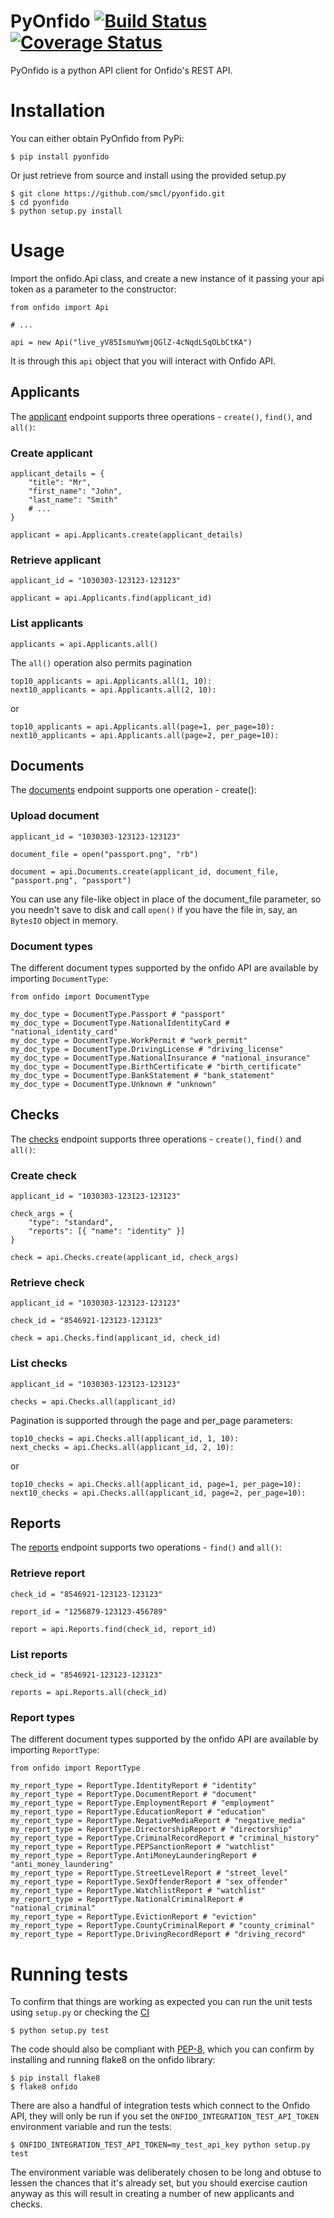 # PyOnfido [![Build Status](https://travis-ci.org/smcl/pyonfido.svg?branch=master)](https://travis-ci.org/smcl/pyonfido) [![Coverage Status](https://coveralls.io/repos/smcl/pyonfido/badge.svg?branch=master&service=github)](https://coveralls.io/github/smcl/pyonfido?branch=master)

PyOnfido is a python API client for Onfido's REST API.

# Installation

You can either obtain PyOnfido from PyPi:

    $ pip install pyonfido

Or just retrieve from source and install using the provided setup.py

    $ git clone https://github.com/smcl/pyonfido.git
    $ cd pyonfido
    $ python setup.py install

# Usage

Import the onfido.Api class, and create a new instance of it passing your api token as a parameter to the constructor:
    
    from onfido import Api

    # ...

    api = new Api("live_yV85IsmuYwmjQGlZ-4cNqdLSqOLbCtKA")

It is through this ```api``` object that you will interact with Onfido API.

## Applicants

The [applicant](https://onfido.com/documentation#applicants) endpoint supports three operations - ``create()``, ``find()``, and ``all()``:

### Create applicant

    applicant_details = {
    	"title": "Mr",
    	"first_name": "John",
    	"last_name": "Smith"
    	# ...
    }

    applicant = api.Applicants.create(applicant_details)

### Retrieve applicant

    applicant_id = "1030303-123123-123123"	

    applicant = api.Applicants.find(applicant_id)

### List applicants    

    applicants = api.Applicants.all()

The ``all()`` operation also permits pagination

    top10_applicants = api.Applicants.all(1, 10):
    next10_applicants = api.Applicants.all(2, 10):

or

    top10_applicants = api.Applicants.all(page=1, per_page=10):
    next10_applicants = api.Applicants.all(page=2, per_page=10):

## Documents

The [documents](https://onfido.com/documentation#documents) endpoint supports one operation - create():


### Upload document

	applicant_id = "1030303-123123-123123"

	document_file = open("passport.png", "rb")

	document = api.Documents.create(applicant_id, document_file, "passport.png", "passport")

You can use any file-like object in place of the document_file parameter, so you needn't save to disk and call ``open()`` if you have the file in, say, an ``BytesIO`` object in memory.

### Document types

The different document types supported by the onfido API are available by importing ``DocumentType``:

    from onfido import DocumentType
    
    my_doc_type = DocumentType.Passport # "passport"
    my_doc_type = DocumentType.NationalIdentityCard # "national_identity_card"
    my_doc_type = DocumentType.WorkPermit # "work_permit"
    my_doc_type = DocumentType.DrivingLicense # "driving_license"
    my_doc_type = DocumentType.NationalInsurance # "national_insurance"
    my_doc_type = DocumentType.BirthCertificate # "birth_certificate"
    my_doc_type = DocumentType.BankStatement # "bank_statement"
    my_doc_type = DocumentType.Unknown # "unknown"

## Checks

The [checks](https://onfido.com/documentation#checks) endpoint supports three operations - ``create()``, ``find()`` and ``all()``:

### Create check

	applicant_id = "1030303-123123-123123"

    check_args = {
        "type": "standard",
        "reports": [{ "name": "identity" }]
    }

    check = api.Checks.create(applicant_id, check_args)

### Retrieve check

    applicant_id = "1030303-123123-123123"

    check_id = "8546921-123123-123123"

    check = api.Checks.find(applicant_id, check_id)

### List checks

    applicant_id = "1030303-123123-123123"
    
    checks = api.Checks.all(applicant_id)

Pagination is supported through the page and per_page parameters:

    top10_checks = api.Checks.all(applicant_id, 1, 10):
    next_checks = api.Checks.all(applicant_id, 2, 10):

or

    top10_checks = api.Checks.all(applicant_id, page=1, per_page=10):
    next10_checks = api.Checks.all(applicant_id, page=2, per_page=10):

## Reports

The [reports](https://onfido.com/documentation#reports) endpoint supports two operations - ``find()`` and ``all()``:

### Retrieve report

	check_id = "8546921-123123-123123"

	report_id = "1256879-123123-456789"

	report = api.Reports.find(check_id, report_id)

### List reports

    check_id = "8546921-123123-123123"

    reports = api.Reports.all(check_id)

### Report types

The different document types supported by the onfido API are available by importing ``ReportType``:

    from onfido import ReportType
    
    my_report_type = ReportType.IdentityReport # "identity"
    my_report_type = ReportType.DocumentReport # "document"
    my_report_type = ReportType.EmploymentReport # "employment"
    my_report_type = ReportType.EducationReport # "education"
    my_report_type = ReportType.NegativeMediaReport # "negative_media"
    my_report_type = ReportType.DirectorshipReport # "directorship"
    my_report_type = ReportType.CriminalRecordReport # "criminal_history"
    my_report_type = ReportType.PEPSanctionReport # "watchlist"
    my_report_type = ReportType.AntiMoneyLaunderingReport # "anti_money_laundering"
    my_report_type = ReportType.StreetLevelReport # "street_level"
    my_report_type = ReportType.SexOffenderReport # "sex_offender"
    my_report_type = ReportType.WatchlistReport # "watchlist"
    my_report_type = ReportType.NationalCriminalReport # "national_criminal"
    my_report_type = ReportType.EvictionReport # "eviction"
    my_report_type = ReportType.CountyCriminalReport # "county_criminal"
    my_report_type = ReportType.DrivingRecordReport # "driving_record"

# Running tests

To confirm that things are working as expected you can run the unit tests using ``setup.py`` or checking the [CI](https://travis-ci.org/smcl/pyonfido)

    $ python setup.py test

The code should also be compliant with [PEP-8](https://www.python.org/dev/peps/pep-0008/), which you can confirm by installing and running flake8 on the onfido library:

	$ pip install flake8
    $ flake8 onfido

There are also a handful of integration tests which connect to the Onfido API, they will only be run if you set the ``ONFIDO_INTEGRATION_TEST_API_TOKEN`` environment variable and run the tests:

    $ ONFIDO_INTEGRATION_TEST_API_TOKEN=my_test_api_key python setup.py test

The environment variable was deliberately chosen to be long and obtuse to lessen the chances that it's already set, but you should exercise caution anyway as this will result in creating a number of new applicants and checks.